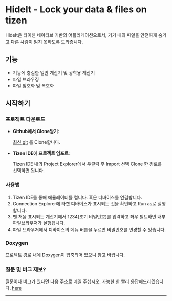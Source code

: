 HideIt - Lock your data & files on tizen
===================================

HideIt은 타이젠 네이티브 기반의 어플리케이션으로서, 기기 내의 파일을 안전하게 숨기고 다른 사람이 읽지 못하도록 도와줍니다.

## 기능

- 기능에 충실한 일반 계산기 및 공학용 계산기
- 파일 브라우징
- 파일 암호화 및 복호화

## 시작하기

### 프로젝트 다운로드

- **Github에서 Clone받기**: 

   <a href="https://github.com/jhosk2/HideIt.git" target="_blank">최신 git</a> 를 Clone합니다.
   
- **Tizen IDE에 프로젝트 임포트**: 

   Tizen IDE 내의 Project Explorer에서 우클릭 후 Import 선택
   Clone 한 경로를 선택하면 됩니다.
   
### 사용법

1. Tizen IDE를 통해 에뮬레이터를 켭니다. 혹은 디바이스를 연결합니다.
2. Connection Explorer에 타겟 디바이스가 표시되는 것을 확인하고 Run as로 실행합니다.
3. 맨 처음 표시되는 계산기에서 1234(초기 비밀번호)를 입력하고 좌우 틸트하면 내부 파일브라우저가 실행됩니다.
4. 파일 브라우저에서 디바이스의 메뉴 버튼을 누르면 비밀번호를 변경할 수 있습니다.

### Doxygen

프로젝트 경로 내에 Doxygen이 압축되어 있으니 참고 바랍니다.

### 질문 및 버그 제보?

질문이나 버그가 있다면 다음 주소로 메일 주십시오. 가능한 한 빨리 응답해드리겠습니다.
[here](podothecat@gmail.com)

___
